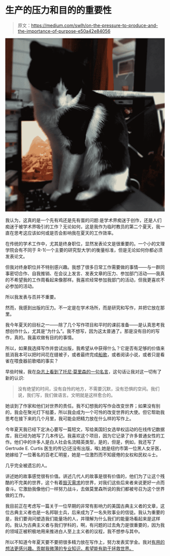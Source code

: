 # 生产的压力和目的的重要性

> 原文：<https://medium.com/swlh/on-the-pressure-to-produce-and-the-importance-of-purpose-e50a42e84056>

![](img/243d06ff95b712d912e0f7ff36b07120.png)

我认为，这真的是一个先有鸡还是先有蛋的问题:是学术界痴迷于创作，还是人们痴迷于被学术界吸引的工作？无论如何，这是我作为临时教员的第二个夏天，我一直在思考这应该如何或是否会影响我在夏天的工作效率。

在传统的学术工作中，尤其是终身职位，显然发表论文是很重要的。一个小的文理学院会有不同于 R-1(一个主要的研究型大学)的衡量标准，但是无论如何你都必须发表论文。

但我对终身职位并不特别感兴趣。我想了很多日常工作需要做的事情——与一群同事密切合作、自我推销、在会议上发言、发表文章的压力、参加部门活动——我真的不希望我的工作周看起来像那样。我喜欢经常参加我部门的活动，但我更喜欢不必参加的活动。

所以我发表与否并不重要。

然而，我感到出版的压力。不一定是在学术场所，而是研究和写作，并把它放在那里。

我今年夏天的目标之一——除了几个写作项目和平时的课前准备——是认真思考我想创作什么，尤其是“为什么”。我不想写，因为这太普通了。那是没有目的的写作，真的。我喜欢做有目的的事情。

所以，如果我选择写作并尝试出版，我希望从中获得什么？它是否有足够的价值来抵消我本可以把时间花在缝被子，或者最终完成[船歌](https://www.youtube.com/watch?v=CWNRSOH7rSI)，或者阅读小说，或者只是看雀在喂食器前歌唱的事实？

早些时候，我在[杂志上看到了托尼·莫里森的一句名言](https://www.thenation.com/article/no-place-self-pity-no-room-fear/)，这句话让我对这一切有了新的认识:

> 没有绝望的时间，没有自怜的地方，不需要沉默，没有恐惧的空间。我们说，我们写，我们做语言。文明就是这样愈合的。

她谈到了作家和他们对世界的责任。我不幻想我的写作会改变世界；如果没有别的，我会在聚光灯下枯萎，所以我会成为一个可怜的改变世界的大使。但它帮助我思考在接下来的几个月里，我可能会把精力放在什么样的写作上。

今年夏天我已经下定决心要写一篇短文，写给美国妇女选举权运动的在线传记数据库，我已经为她写了几本传记。我喜欢这个项目，因为它记录了许多普通女性的工作。他们中的许多人是白人社会名流精英类型，是的，但是，例如，我还写了 Gertrude E. Curtis 医生的传记(还没有出版，唉),她是纽约市第一位黑人女牙医，她嫁给了一位著名的百老汇明星，她是一位激烈而不知疲倦的女权和民权斗士。

几乎完全被遗忘的人。

讲述她的故事感觉很有价值。讲述几代人的故事是很有价值的，他们为了让这个残酷的不完美的世界，这个有着[毁灭需求](https://poets.org/poem/new-year-0)的世界，对我们这些后来者来说更好一点而奋斗。它激励我像他们一样努力战斗，去做莫里森所说的我们都被号召为这个世界做的工作。

我目前正在考虑写一篇关于一位早期的非常有影响力的美国古典主义者的文章，这位古典主义者也是一名邦联士兵，后来成为了一名失败事业的信徒。我认为重要的是，我们要询问塑造我们能量场的人，并理解为什么我们的能量场看起来是这样的。我认为古典主义者与我们学科的，啊，有问题的过去角力是很重要的，因为我的领域正被积极地用来推进白人至上主义者的议程，我不想参与其中。

所以不知道今年夏天要不要把很多精力放在写作上，努力发表奖学金。我对[有用的想法更感兴趣。贡献我微薄的专业知识，希望能有助于拯救世界。](https://www.poetryfoundation.org/poems/57673/to-be-of-use)